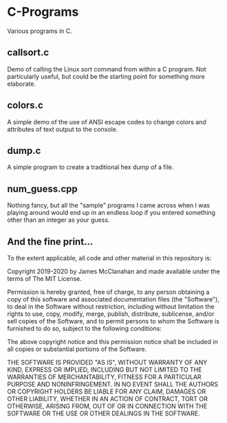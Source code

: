 # C-Programs

Various programs in C.


## callsort.c

Demo of calling the Linux sort command from within a C program. Not particularly useful, but could be the starting point for something more elaborate.


## colors.c

A simple demo of the use of ANSI escape codes to change colors and attributes of text output to the console.


## dump.c

A simple program to create a traditional hex dump of a file. 


## num_guess.cpp

Nothing fancy, but all the "sample" programs I came across when I was playing around would end up in an endless loop if you entered something other than an integer as your guess.


## And the fine print...
To the extent applicable, all code and other material in this repository is:

Copyright 2019-2020 by James McClanahan and made available under the terms of The MIT License.

Permission is hereby granted, free of charge, to any person obtaining a copy of this software and associated documentation files (the "Software"), to deal in the Software without restriction, including without limitation the rights to use, copy, modify, merge, publish, distribute, sublicense, and/or sell copies of the Software, and to permit persons to whom the Software is furnished to do so, subject to the following conditions:

The above copyright notice and this permission notice shall be included in all copies or substantial portions of the Software.

THE SOFTWARE IS PROVIDED "AS IS", WITHOUT WARRANTY OF ANY KIND, EXPRESS OR IMPLIED, INCLUDING BUT NOT LIMITED TO THE WARRANTIES OF MERCHANTABILITY, FITNESS FOR A PARTICULAR PURPOSE AND NONINFRINGEMENT. IN NO EVENT SHALL THE AUTHORS OR COPYRIGHT HOLDERS BE LIABLE FOR ANY CLAIM, DAMAGES OR OTHER LIABILITY, WHETHER IN AN ACTION OF CONTRACT, TORT OR OTHERWISE, ARISING FROM, OUT OF OR IN CONNECTION WITH THE SOFTWARE OR THE USE OR OTHER DEALINGS IN THE SOFTWARE.
